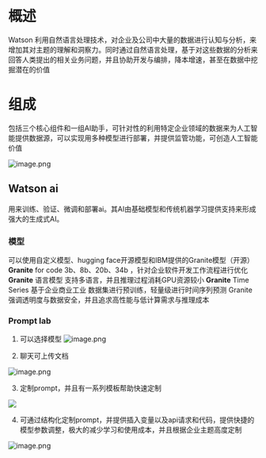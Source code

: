 # 概述
Watson 利用自然语言处理技术，对企业及公司中大量的数据进行认知与分析，来增加其对主题的理解和洞察力。同时通过自然语言处理，基于对这些数据的分析来回答人类提出的相关业务问题，并且协助开发与编排，降本增速，甚至在数据中挖掘潜在的价值

# 组成
包括三个核心组件和一组AI助手，可针对性的利用特定企业领域的数据来为人工智能提供数据源，可以实现用多种模型进行部署，并提供监管功能，可创造人工智能价值

![image.png](https://s2.loli.net/2024/09/06/quZigATL3FBxIWP.png)

## Watson ai
用来训练、验证、微调和部署ai。其AI由基础模型和传统机器学习提供支持来形成强大的生成式AI。
### 模型
可以使用自定义模型、hugging face开源模型和IBM提供的Granite模型（开源）
**Granite** for code 3b、8b、20b、34b ，针对企业软件开发工作流程进行优化
**Granite** 语言模型 支持多语言，并且推理过程消耗GPU资源较小
**Granite** Time Series 基于企业商业工业 数据集进行预训练，轻量级进行时间序列预测
Granite 强调透明度与数据安全，并且追求高性能与低计算需求与推理成本
### Prompt lab
1. 可以选择模型
![image.png](https://s2.loli.net/2024/09/06/87BT4tEIpCGklev.png)

2. 聊天可上传文档

![image.png](https://s2.loli.net/2024/09/06/qLCh1Fd2vRriEps.png)

3. 定制prompt，并且有一系列模板帮助快速定制

![](https://s2.loli.net/2024/09/06/ViKtmeFA1gJaDPn.png)

4. 可通过结构化定制prompt，并提供插入变量以及api请求和代码，提供快捷的模型参数调整，极大的减少学习和使用成本，并且根据企业主题高度定制

![image.png](https://s2.loli.net/2024/09/06/VwtsM69zAO8gUyr.png)

### 